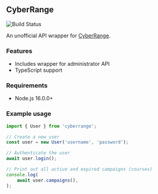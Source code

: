 ## CyberRange

![Build Status](https://github.com/matteopolak/cyberrange/actions/workflows/check.yml/badge.svg)

An unofficial API wrapper for [CyberRange](https://ictc-cyberrange.fieldeffect.net).

### Features

- Includes wrapper for administrator API
- TypeScript support

### Requirements

- Node.js 16.0.0+

### Example usage

```typescript
import { User } from 'cyberrange';

// Create a new user
const user = new User('username', 'password');

// Authenticate the user
await user.login();

// Print out all active and expired campaigns (courses)
console.log(
	await user.campaigns(),
);
```
